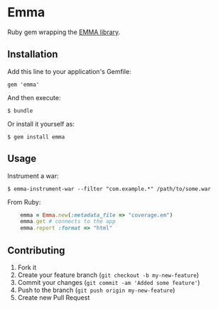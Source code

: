# Emma

Ruby gem wrapping the [EMMA library](http://emma.sourceforge.net/).

## Installation

Add this line to your application's Gemfile:

    gem 'emma'

And then execute:

    $ bundle

Or install it yourself as:

    $ gem install emma

## Usage

Instrument a war:

    $ emma-instrument-war --filter "com.example.*" /path/to/some.war

From Ruby:

```ruby
    emma = Emma.new(:metadata_file => "coverage.em")
    emma.get # connects to the app
    emma.report :format => "html"
```

## Contributing

1. Fork it
2. Create your feature branch (`git checkout -b my-new-feature`)
3. Commit your changes (`git commit -am 'Added some feature'`)
4. Push to the branch (`git push origin my-new-feature`)
5. Create new Pull Request
